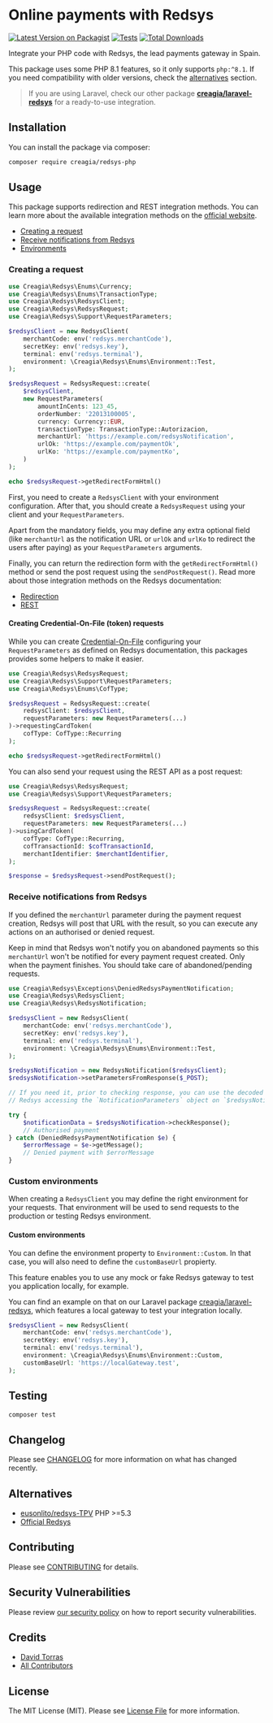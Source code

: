# Online payments with Redsys

[![Latest Version on Packagist](https://img.shields.io/packagist/v/creagia/redsys-php.svg?style=flat-square)](https://packagist.org/packages/creagia/redsys-php)
[![Tests](https://github.com/creagia/redsys-php/actions/workflows/run-tests.yml/badge.svg?branch=main)](https://github.com/creagia/redsys-php/actions/workflows/run-tests.yml)
[![Total Downloads](https://img.shields.io/packagist/dt/creagia/redsys-php.svg?style=flat-square)](https://packagist.org/packages/creagia/redsys-php)

Integrate your PHP code with Redsys, the lead payments gateway in Spain. 

This package uses some PHP 8.1 features, so it only supports `php:^8.1`. If you need compatibility with older versions, 
check the [alternatives](#alternatives) section.

> If you are using Laravel, check our other package **[creagia/laravel-redsys](https://github.com/creagia/laravel-redsys)** for a ready-to-use integration.

## Installation

You can install the package via composer:

```bash
composer require creagia/redsys-php
```

## Usage

This package supports redirection and REST integration methods.
You can learn more about the available integration methods on the [official website](https://pagosonline.redsys.es/modelos-de-integracion.html).

* [Creating a request](#create-request)
* [Receive notifications from Redsys](#receive-notifications)
* [Environments](#environments)

<a name="create-request"></a>
### Creating a request

```php
use Creagia\Redsys\Enums\Currency;
use Creagia\Redsys\Enums\TransactionType;
use Creagia\Redsys\RedsysClient;
use Creagia\Redsys\RedsysRequest;
use Creagia\Redsys\Support\RequestParameters;

$redsysClient = new RedsysClient(
    merchantCode: env('redsys.merchantCode'),
    secretKey: env('redsys.key'),
    terminal: env('redsys.terminal'),
    environment: \Creagia\Redsys\Enums\Environment::Test,
);

$redsysRequest = RedsysRequest::create(
    $redsysClient,
    new RequestParameters(
        amountInCents: 123_45,
        orderNumber: '22013100005',
        currency: Currency::EUR,
        transactionType: TransactionType::Autorizacion,
        merchantUrl: 'https://example.com/redsysNotification',
        urlOk: 'https://example.com/paymentOk',
        urlKo: 'https://example.com/paymentKo',
    )
);

echo $redsysRequest->getRedirectFormHtml()
```

First, you need to create a `RedsysClient` with your environment configuration. After that, you should create
a `RedsysRequest` using your client and your `RequestParameters`.

Apart from the mandatory fields, you may define any extra optional field (like `merchantUrl` as the notification URL or `urlOk`
and `urlKo` to redirect the users after paying) as your `RequestParameters` arguments.

Finally, you can return the redirection form with the `getRedirectFormHtml()` 
method or send the post request using the `sendPostRequest()`. 
Read more about those integration methods on the Redsys documentation:

- [Redirection](https://pagosonline.redsys.es/conexion-redireccion.html)
- [REST](https://pagosonline.redsys.es/conexion-rest.html)

#### Creating Credential-On-File (token) requests
While you can create [Credential-On-File](https://pagosonline.redsys.es/funcionalidades-COF.html) configuring your
`RequestParameters` as defined on Redsys documentation, this packages provides some helpers to make it easier.

```php
use Creagia\Redsys\RedsysRequest;
use Creagia\Redsys\Support\RequestParameters;
use Creagia\Redsys\Enums\CofType;

$redsysRequest = RedsysRequest::create(
    redsysClient: $redsysClient,
    requestParameters: new RequestParameters(...)
)->requestingCardToken(
    cofType: CofType::Recurring
);

echo $redsysRequest->getRedirectFormHtml()
```

You can also send your request using the REST API as a post request:
```php
use Creagia\Redsys\RedsysRequest;
use Creagia\Redsys\Support\RequestParameters;

$redsysRequest = RedsysRequest::create(
    redsysClient: $redsysClient,
    requestParameters: new RequestParameters(...)
)->usingCardToken(
    cofType: CofType::Recurring,
    cofTransactionId: $cofTransactionId,
    merchantIdentifier: $merchantIdentifier,
);

$response = $redsysRequest->sendPostRequest();
```

<a name="receive-notifications"></a>
### Receive notifications from Redsys

If you defined the `merchantUrl` parameter during the payment request creation, Redsys will post that URL with the result, so you can
execute any actions on an authorised or denied request.

Keep in mind that Redsys won't notify you on abandoned payments so this `merchantUrl` won't be notified for every payment
request created. Only when the payment finishes. You should take care of abandoned/pending requests.

```php
use Creagia\Redsys\Exceptions\DeniedRedsysPaymentNotification;
use Creagia\Redsys\RedsysClient;
use Creagia\Redsys\RedsysNotification;

$redsysClient = new RedsysClient(
    merchantCode: env('redsys.merchantCode'),
    secretKey: env('redsys.key'),
    terminal: env('redsys.terminal'),
    environment: \Creagia\Redsys\Enums\Environment::Test,
);

$redsysNotification = new RedsysNotification($redsysClient);
$redsysNotification->setParametersFromResponse($_POST);

// If you need it, prior to checking response, you can use the decoded data from
// Redsys accessing the `NotificationParameters` object on `$redsysNotification->parameters`. 

try {
    $notificationData = $redsysNotification->checkResponse();
    // Authorised payment
} catch (DeniedRedsysPaymentNotification $e) {
    $errorMessage = $e->getMessage();
    // Denied payment with $errorMessage
}
```

<a name="environments"></a>
### Custom environments
When creating a `RedsysClient` you may define the right environment for your requests. That environment
will be used to send requests to the production or testing Redsys environment.

#### Custom environments
You can define the environment property to `Environment::Custom`.
In that case, you will also need to define the `customBaseUrl` propierty.

This feature enables you to use any mock or fake Redsys gateway to test you application locally, for example.

You can find an example on that on our Laravel package [creagia/laravel-redsys](https://github.com/creagia/laravel-redsys), which
features a local gateway to test your integration locally.

```php
$redsysClient = new RedsysClient(
    merchantCode: env('redsys.merchantCode'),
    secretKey: env('redsys.key'),
    terminal: env('redsys.terminal'),
    environment: \Creagia\Redsys\Enums\Environment::Custom,
    customBaseUrl: 'https://localGateway.test',
);
```

## Testing

```bash
composer test
```

## Changelog

Please see [CHANGELOG](CHANGELOG.md) for more information on what has changed recently.

<a name="alternatives"></a>
## Alternatives

- [eusonlito/redsys-TPV](https://github.com/eusonlito/redsys-TPV) PHP >=5.3
- [Official Redsys](https://pagosonline.redsys.es/conexion-redireccion.html)

## Contributing

Please see [CONTRIBUTING](.github/CONTRIBUTING.md) for details.

## Security Vulnerabilities

Please review [our security policy](../../security/policy) on how to report security vulnerabilities.

## Credits

- [David Torras](https://github.com/dtorras)
- [All Contributors](../../contributors)

## License

The MIT License (MIT). Please see [License File](LICENSE.md) for more information.
